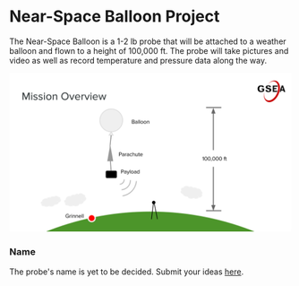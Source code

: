 ---
---

# Near-Space Balloon Project

The Near-Space Balloon is a 1-2 lb probe that will be attached to a weather
balloon and flown to a height of 100,000 ft.  The probe will take pictures and
video as well as record temperature and pressure data along the way.

<img alt="schematic" src="/assets/overview-diagram.svg" height="">

### Name

The probe's name is yet to be decided.  Submit your ideas
[here](https://docs.google.com/forms/d/1tgcRNTG4zPviDQzTFECi1eccURauthWDCu_SQKHIHao/viewform).
